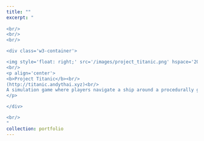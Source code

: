 ```yaml
---
title: ""
excerpt: "  
  
<br/>
<br/>
<br/>

<div class='w3-container'>

<img style='float: right;' src='/images/project_titanic.png' hspace='20'>
<br/>
<p align='center'>
<b>Project Titanic</b><br/>
(http://titanic.andythai.xyz)<br/>
A simulation game where players navigate a ship around a procedurally generated naval terrain. Features a rendering engine programmed from scratch with bounding boxes, collision detection, procedural terrain, particle effects, and simple animation.
</p>

</div>

<br/>
"
collection: portfolio
---
```


